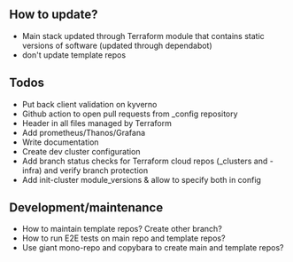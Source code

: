## How to update?

- Main stack updated through Terraform module that contains static versions of software (updated through dependabot)
- don't update template repos

## Todos

- Put back client validation on kyverno
- Github action to open pull requests from \_config repository
- Header in all files managed by Terraform
- Add prometheus/Thanos/Grafana
- Write documentation
- Create dev cluster configuration
- Add branch status checks for Terraform cloud repos (\_clusters and -infra) and verify branch protection
- Add init-cluster module_versions & allow to specify both in config

## Development/maintenance

- How to maintain template repos? Create other branch?
- How to run E2E tests on main repo and template repos?
- Use giant mono-repo and copybara to create main and template repos?
